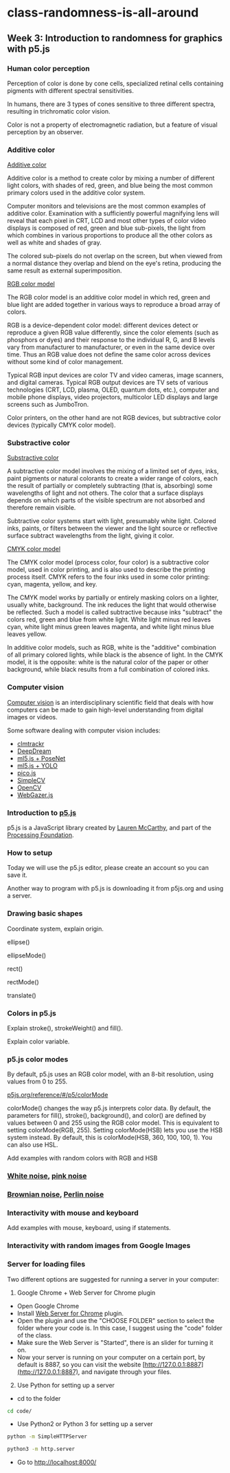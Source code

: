 # class-randomness-is-all-around

## Week 3: Introduction to randomness for graphics with p5.js

### Human color perception

Perception of color is done by cone cells, specialized retinal cells containing pigments with different spectral sensitivities.

In humans, there are 3 types of cones sensitive to three different spectra, resulting in trichromatic color vision.

Color is not a property of electromagnetic radiation, but a feature of visual perception by an observer.

### Additive color

[Additive color](https://en.wikipedia.org/wiki/Additive_color)

Additive color is a method to create color by mixing a number of different light colors, with shades of red, green, and blue being the most common primary colors used in the additive color system.

Computer monitors and televisions are the most common examples of additive color. Examination with a sufficiently powerful magnifying lens will reveal that each pixel in CRT, LCD and most other types of color video displays is composed of red, green and blue sub-pixels, the light from which combines in various proportions to produce all the other colors as well as white and shades of gray.

The colored sub-pixels do not overlap on the screen, but when viewed from a normal distance they overlap and blend on the eye's retina, producing the same result as external superimposition.

[RGB color model](https://en.wikipedia.org/wiki/RGB_color_model)

The RGB color model is an additive color model in which red, green and blue light are added together in various ways to reproduce a broad array of colors.

RGB is a device-dependent color model: different devices detect or reproduce a given RGB value differently, since the color elements (such as phosphors or dyes) and their response to the individual R, G, and B levels vary from manufacturer to manufacturer, or even in the same device over time. Thus an RGB value does not define the same color across devices without some kind of color management.

Typical RGB input devices are color TV and video cameras, image scanners, and digital cameras. Typical RGB output devices are TV sets of various technologies (CRT, LCD, plasma, OLED, quantum dots, etc.), computer and mobile phone displays, video projectors, multicolor LED displays and large screens such as JumboTron.

Color printers, on the other hand are not RGB devices, but subtractive color devices (typically CMYK color model).

### Substractive color

[Substractive color](https://en.wikipedia.org/wiki/Subtractive_color)

A subtractive color model involves the mixing of a limited set of dyes, inks, paint pigments or natural colorants to create a wider range of colors, each the result of partially or completely subtracting (that is, absorbing) some wavelengths of light and not others. The color that a surface displays depends on which parts of the visible spectrum are not absorbed and therefore remain visible.

Subtractive color systems start with light, presumably white light. Colored inks, paints, or filters between the viewer and the light source or reflective surface subtract wavelengths from the light, giving it color.

[CMYK color model](https://en.wikipedia.org/wiki/CMYK_color_model)

The CMYK color model (process color, four color) is a subtractive color model, used in color printing, and is also used to describe the printing process itself. CMYK refers to the four inks used in some color printing: cyan, magenta, yellow, and key.

The CMYK model works by partially or entirely masking colors on a lighter, usually white, background. The ink reduces the light that would otherwise be reflected. Such a model is called subtractive because inks "subtract" the colors red, green and blue from white light. White light minus red leaves cyan, white light minus green leaves magenta, and white light minus blue leaves yellow.

In additive color models, such as RGB, white is the "additive" combination of all primary colored lights, while black is the absence of light. In the CMYK model, it is the opposite: white is the natural color of the paper or other background, while black results from a full combination of colored inks.

### Computer vision

[Computer vision](https://en.wikipedia.org/wiki/Computer_vision) is an interdisciplinary scientific field that deals with how computers can be made to gain high-level understanding from digital images or videos.

Some software dealing with computer vision includes:

* [clmtrackr](https://github.com/auduno/clmtrackr)
* [DeepDream](https://en.wikipedia.org/wiki/DeepDream)
* [ml5.js + PoseNet](https://ml5js.org/docs/posenet-webcam)
* [ml5.js + YOLO](https://ml5js.org/docs/yolo-webcam)
* [pico.js](https://github.com/tehnokv/picojs)
* [SimpleCV](http://simplecv.org/)
* [OpenCV](https://opencv.org/)
* [WebGazer.js](https://github.com/brownhci/WebGazer)

### Introduction to [p5.js](https://p5js.org/)

p5.js is a JavaScript library created by [Lauren McCarthy](http://lauren-mccarthy.com/), and part of the [Processing Foundation](https://processingfoundation.org/).

### How to setup

Today we will use the p5.js editor, please create an account so you can save it.

Another way to program with p5.js is downloading it from p5js.org and using a server.


### Drawing basic shapes

Coordinate system, explain origin.

ellipse()

ellipseMode()

rect()

rectMode()

translate()

### Colors in p5.js

Explain stroke(), strokeWeight() and fill().

Explain color variable.

### p5.js color modes

By default, p5.js uses an RGB color model, with an 8-bit resolution, using values from 0 to 255.

[p5js.org/reference/#/p5/colorMode](http://p5js.org/reference/#/p5/colorMode)

colorMode() changes the way p5.js interprets color data. By default, the parameters for fill(), stroke(), background(), and color() are defined by values between 0 and 255 using the RGB color model. This is equivalent to setting colorMode(RGB, 255). Setting colorMode(HSB) lets you use the HSB system instead. By default, this is colorMode(HSB, 360, 100, 100, 1). You can also use HSL.




Add examples with random colors with RGB and HSB

### [White noise](https://en.wikipedia.org/wiki/White_noise), [pink noise](https://en.wikipedia.org/wiki/Pink_noise)

### [Brownian noise](https://en.wikipedia.org/wiki/Brownian_noise), [Perlin noise](https://en.wikipedia.org/wiki/Perlin_noise)

### Interactivity with mouse and keyboard

Add examples with mouse, keyboard, using if statements.



### Interactivity with random images from Google Images

### Server for loading files

Two different options are suggested for running a server in your computer:

1. Google Chrome + Web Server for Chrome plugin

* Open Google Chrome
* Install [Web Server for Chrome](https://chrome.google.com/webstore/detail/web-server-for-chrome/ofhbbkphhbklhfoeikjpcbhemlocgigb/related?hl=en) plugin.
* Open the plugin and use the "CHOOSE FOLDER" section to select the folder where your code is. In this case, I suggest using the "code" folder of the class.
* Make sure the Web Server is "Started", there is an slider for turning it on.
* Now your server is running on your computer on a certain port, by default is 8887, so you can visit the website [http://127.0.0.1:8887](http://127.0.0.1:8887), and navigate through your files.


2. Use Python for setting up a server

* cd to the folder

```bash
cd code/
```

* Use Python2 or Python 3 for setting up a server

```bash
python -m SimpleHTTPServer
```

```bash
python3 -m http.server
```

* Go to [http://localhost:8000/](http://localhost:8000/)
